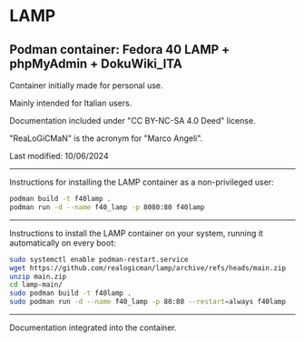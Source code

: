 # LAMP

## Podman container: Fedora 40 LAMP + phpMyAdmin + DokuWiki_ITA

Container initially made for personal use.

Mainly intended for Italian users.

Documentation included under "CC BY-NC-SA 4.0 Deed" license.

"ReaLoGiCMaN" is the acronym for "Marco Angeli".

Last modified: 10/06/2024

----

Instructions for installing the LAMP container as a non-privileged user:

```bash
podman build -t f40lamp .
podman run -d --name f40_lamp -p 8080:80 f40lamp
```

----

Instructions to install the LAMP container on your system, running it automatically on every boot:

```bash
sudo systemctl enable podman-restart.service
wget https://github.com/realogicman/lamp/archive/refs/heads/main.zip
unzip main.zip
cd lamp-main/ 
sudo podman build -t f40lamp .
sudo podman run -d --name f40_lamp -p 80:80 --restart=always f40lamp
```

----

Documentation integrated into the container.
